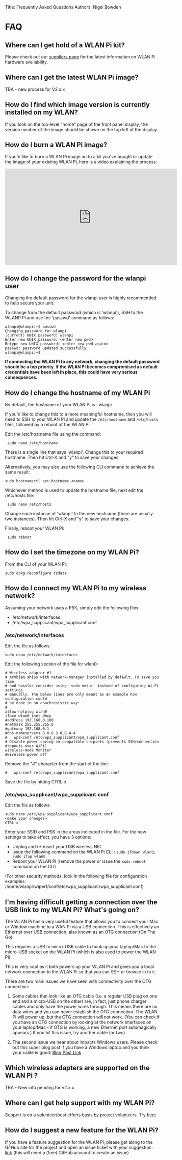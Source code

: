Title: Frequently Asked Questions
Authors: Nigel Bowden

# FAQ

## Where can I get hold of a WLAN Pi kit?

Please check out our [suppliers page][suppliers] for the latest information on WLAN Pi hardware availability.

## Where can I get the latest WLAN Pi image?

TBA - new process for V2.x.x

## How do I find which image version is currently installed on my WLAN?

If you look on the top-level "home" page of the front panel display, the version number of the image should be shown on the top left of the display.

## How do I burn a WLAN Pi image?

If you'd like to burn a WLAN Pi image on to a kit you've bought or update the image of your existing WLAN Pi, here is a video explaining the process:

<iframe width="560" height="315" src="https://www.youtube.com/embed/sD4WlNyyWDs" frameborder="0" allow="accelerometer; autoplay; encrypted-media; gyroscope; picture-in-picture" allowfullscreen></iframe>

## How do I change the password for the wlanpi user

Changing the default password for the wlanpi user is highly recommended to help secure your unit.

To change from the default password (which is 'wlanpi'), SSH to the WLANP Pi and use the 'passwd' command as follows:

```
wlanpi@wlanpi:~$ passwd
Changing password for wlanpi.
(current) UNIX password: wlanpi
Enter new UNIX password: <enter new pwd>
Retype new UNIX password: <enter new pwd again>
passwd: password updated successfully
wlanpi@wlanpi:~$
```

**If connecting the WLAN Pi to any network, changing the default password should be a top priority. If the WLAN Pi becomes compromised as default credentials have been left in place, this could have very serious consequences.**

## How do I change the hostname of my WLAN Pi

By default, the hostname of your WLAN Pi is : wlanpi

If you'd like to change this to a more meaningful hostname, then you will need to SSH to your WLAN Pi and update the ```/etc/hostname``` and ```/etc/hosts``` files, followed by a reboot of the WLAN Pi:

Edit the /etc/hostname file using the command:

```
 sudo nano /etc/hostname
```

There is a single line that says 'wlanpi'. Change this to your required hostname. Then hit Ctrl-X  and "y" to save your changes.

Alternatively, you may also use the following CLI command to achieve the same result:

```
sudo hostnamectl set-hostname <name>
```

Whichever method is used to update the hostname file, next edit the /etc/hosts file:

```
 sudo nano /etc/hosts
```
Change each instance of 'wlanpi' to the new hostname (there are usually two instances). Then hit Ctrl-X  and "y" to save your changes.

Finally, reboot your WLAN Pi:

```
 sudo reboot
```

## How do I set the timezone on my WLAN Pi?

From the CLI of your WLAN Pi:

```
sudo dpkg-reconfigure tzdata
```

## How do I connect my WLAN Pi to my wireless network?

Assuming your network uses a PSK, simply edit the following files:

- /etc/network/interfaces
- /etc/wpa_supplicant/wpa_supplicant.conf


### /etc/network/interfaces 

Edit the file as follows:

```
sudo nano /etc/network/interfaces
```

Edit the following section of the file for wlan0:

```
# Wireless adapter #1
# Armbian ships with network-manager installed by default. To save you time
# and hassles consider using 'sudo nmtui' instead of configuring Wi-Fi settings
# manually. The below lines are only meant as an example how configuration could
# be done in an anachronistic way:
#
allow-hotplug wlan0
iface wlan0 inet dhcp
#address 192.168.0.100
#netmask 255.255.255.0
#gateway 192.168.0.1
#dns-nameservers 8.8.8.8 8.8.4.4
#   wpa-conf /etc/wpa_supplicant/wpa_supplicant.conf
# Disable power saving on compatible chipsets (prevents SSH/connection dropouts over WiFi)
wireless-mode Monitor
#wireless-power off
```

Remove the "#" character from the start of the line:

```
#   wpa-conf /etc/wpa_supplicant/wpa_supplicant.conf
```

Save the file by hitting CTRL-x

### /etc/wpa_supplicant/wpa_supplicant.conf

Edit the file as follows:

```
sudo nano /etc/wpa_supplicant/wpa_supplicant.conf
<make your changes>
CTRL-x
```
Enter your SSID and PSK in the areas indicated in the file. For the new settings to take effect, you have 3 options:

* Unplug and re-insert your USB wireless NIC
* Issue the following command on the WLAN Pi CLI : ```sudo ifdown wlan0; sudo ifup wlan0```
* Reboot your WLAN Pi (remove the power or issue the ```sudo reboot``` command on the CLI) 

(For other security methods, look in the following file for configuration examples: /home/wlanpi/wiperf/conf/etc/wpa_supplicant/wpa_supplicant.conf)

## I'm having difficult getting a connection over the USB link to my WLAN Pi? What's going on?

The WLAN Pi has a very useful feature that allows you to connect your Mac or Window machine to a WAN Pi via a USB connection. This is effectively an Ethernet over USB connection, also known as an OTG connection (On The Go).

This requires a USB to micro-USB cable to hook up your laptop/Mac to the micro-USB socket on the WLAN Pi (which is also used to power the WLAN Pi).

This is very cool as it both powers up your WLAN Pi and gives you a local network connection to the WLAN Pi so that you can SSH or browse in to it.

There are two main issues we have seen with connectivity over the OTG connection:

1. Some cables that look like an OTG cable (i.e. a regular USB plug on one end and a micro-USB on the other) are, in fact, just phone charger cables and only have the power wires through. This means there are no data wires and you can never establish the OTG connection. The WLAN Pi will power up, but the OTG connection will not work. (You can check if you have an OTG connection by looking at the network interfaces on your laptop/Mac - if OTG is working, a new Ethernet port automagically appears.) 
If you hit this issue, try another cable (or two)

2. The second issue we hear about impacts Windows users. Please check out this super blog post if you have a Windows laptop and you think your cable is good: [Blog Post Link][Win10_Host_Issue]

## Which wireless adapters are supported on the WLAN Pi ?

TBA - New info pending for v2.x.x

## Where can I get help support with my WLAN Pi?

Support is on a volunteer/best efforts basis by project volunteers. Try [here][support]

## How do I suggest a new feature for the WLAN Pi?

If you have a feature suggestion for the WLAN Pi, please get along to the GitHub site for the project and open an issue ticket with your suggestion: [link][suggestions] (this will need a (free) GitHub account to create an issue)

<!-- Link list -->
[support]: ../support.md
[suppliers]: ../suppliers.md
[wlanpi_releases]: https://github.com/WLAN-Pi/wlanpi/releases
[burn_image]: https://youtu.be/sD4WlNyyWDs
[adapter_sheet]: https://docs.google.com/spreadsheets/d/1yAjO2vZuIfJ9BwI5cQ_qu72HpyEuETj4Zd7bWBnskDM/edit#gid=0
[suggestions]: https://github.com/WLAN-Pi/wlanpi/issues
[Win10_Host_Issue]: https://dutchwifigeek.blogspot.com/2019/10/using-wlan-pis-usb-host-interface-in.html

